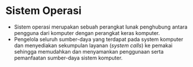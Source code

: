 # Sistem Operasi

+ Sistem operasi merupakan sebuah perangkat lunak penghubung antara pengguna dari komputer dengan perangkat keras komputer.
+ Pengelola seluruh sumber-daya yang terdapat pada system komputer dan menyediakan sekumpulan layanan (*system calls*) ke pemakai sehingga memudahkan dan menyamankan penggunaan serta pemanfaatan sumber-daya sistem komputer.
